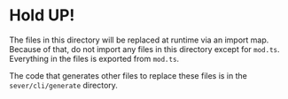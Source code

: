 # Hold UP!

The files in this directory will be replaced at runtime via an import map.  Because of that, do not import any files in this directory except for `mod.ts`.  Everything in the files is exported from `mod.ts`.

The code that generates other files to replace these files is in the `sever/cli/generate` directory.
